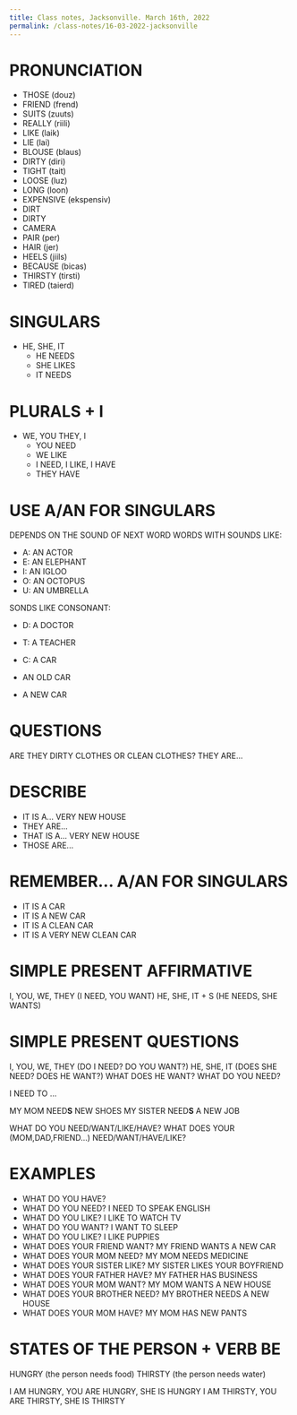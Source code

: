```yaml
---
title: Class notes, Jacksonville. March 16th, 2022
permalink: /class-notes/16-03-2022-jacksonville
---
```


# PRONUNCIATION

- THOSE (douz)
- FRIEND (frend)
- SUITS (zuuts)
- REALLY (riili)
- LIKE (laik)
- LIE (lai)
- BLOUSE (blaus)
- DIRTY (diri)
- TIGHT (tait)
- LOOSE (luz)
- LONG (loon)
- EXPENSIVE (ekspensiv)
- DIRT
- DIRTY
- CAMERA
- PAIR (per)
- HAIR (jer)
- HEELS (jiils)
- BECAUSE (bicas)
- THIRSTY (tirsti)
- TIRED (taierd)

# SINGULARS		
- HE, SHE, IT
	- HE NEEDS
	- SHE LIKES
	- IT NEEDS

# PLURALS + I
- WE, YOU THEY, I
	- YOU NEED
	- WE LIKE
	- I NEED, I LIKE, I HAVE
	- THEY HAVE

# USE A/AN FOR SINGULARS
DEPENDS ON THE SOUND OF NEXT WORD WORDS WITH SOUNDS LIKE:
- A: AN ACTOR
- E: AN ELEPHANT
- I: AN IGLOO
- O: AN OCTOPUS
- U: AN UMBRELLA

SONDS LIKE CONSONANT:
- D: A DOCTOR
- T: A TEACHER
- C: A CAR

- AN OLD CAR
- A NEW CAR

# QUESTIONS
ARE THEY DIRTY CLOTHES OR CLEAN CLOTHES?
THEY ARE...

# DESCRIBE
- IT IS A... VERY NEW HOUSE
- THEY ARE...
- THAT IS A... VERY NEW HOUSE
- THOSE ARE...

# REMEMBER... A/AN FOR SINGULARS
- IT IS A CAR
- IT IS A NEW CAR
- IT IS A CLEAN CAR
- IT IS A VERY NEW CLEAN CAR

# SIMPLE PRESENT AFFIRMATIVE
I, YOU, WE, THEY (I NEED, YOU WANT)
HE, SHE, IT + S (HE NEEDS, SHE WANTS)

# SIMPLE PRESENT QUESTIONS
I, YOU, WE, THEY (DO I NEED? DO YOU WANT?)
HE, SHE, IT (DOES SHE NEED? DOES HE WANT?)
WHAT DOES HE WANT? WHAT DO YOU NEED?

I NEED TO ...

MY MOM NEED**S** NEW SHOES
MY SISTER NEED**S** A NEW JOB

WHAT DO YOU  NEED/WANT/LIKE/HAVE?
WHAT DOES YOUR (MOM,DAD,FRIEND...) NEED/WANT/HAVE/LIKE?

# EXAMPLES

- WHAT DO YOU HAVE?
- WHAT DO YOU NEED? I NEED TO SPEAK ENGLISH
- WHAT DO YOU LIKE? I LIKE TO WATCH TV
- WHAT DO YOU WANT? I WANT TO SLEEP
- WHAT DO YOU LIKE? I LIKE PUPPIES
- WHAT DOES YOUR FRIEND WANT? MY FRIEND WANTS A NEW CAR
- WHAT DOES YOUR MOM NEED? MY MOM NEEDS MEDICINE
- WHAT DOES YOUR SISTER LIKE? MY SISTER LIKES YOUR BOYFRIEND
- WHAT DOES YOUR FATHER HAVE? MY FATHER HAS BUSINESS
- WHAT DOES YOUR MOM WANT? MY MOM WANTS A NEW HOUSE
- WHAT DOES YOUR BROTHER NEED? MY BROTHER NEEDS A NEW HOUSE
- WHAT DOES YOUR MOM HAVE? MY MOM HAS NEW PANTS

# STATES OF THE PERSON + VERB **BE**
HUNGRY (the person needs food)
THIRSTY (the person needs water)

I AM HUNGRY, YOU ARE HUNGRY, SHE IS HUNGRY
I AM THIRSTY, YOU ARE THIRSTY, SHE IS THIRSTY